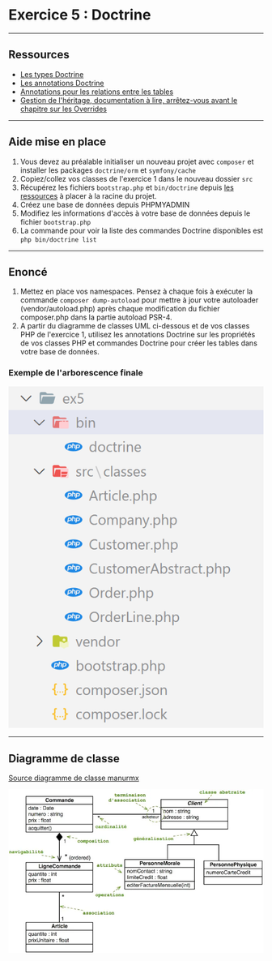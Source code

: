 # Exercice 5 : Doctrine

---

## Ressources

- [Les types Doctrine](https://www.doctrine-project.org/projects/doctrine-dbal/en/4.0/reference/types.html)
- [Les annotations Doctrine](https://www.doctrine-project.org/projects/doctrine-orm/en/2.7/reference/annotations-reference.html)
- [Annotations pour les relations entre les tables](https://www.doctrine-project.org/projects/doctrine-orm/en/3.1/reference/association-mapping.html)
- [Gestion de l'héritage, documentation à lire, arrêtez-vous avant le chapitre sur les Overrides](https://www.doctrine-project.org/projects/doctrine-orm/en/3.1/reference/inheritance-mapping.html)

---

## Aide mise en place

1. Vous devez au préalable initialiser un nouveau projet avec `composer` et installer les packages `doctrine/orm` et `symfony/cache`
2. Copiez/collez vos classes de l'exercice 1 dans le nouveau dossier `src`
3. Récupérez les fichiers `bootstrap.php` et `bin/doctrine` depuis [les ressources](./ressources/doctrine-config/) à placer à la racine du projet.
4. Créez une base de données depuis PHPMYADMIN
5. Modifiez les informations d'accès à votre base de données depuis le fichier `bootstrap.php`
6. La commande pour voir la liste des commandes Doctrine disponibles est `php bin/doctrine list`

---

## Enoncé

1. Mettez en place vos namespaces.
Pensez à chaque fois à exécuter la commande `composer dump-autoload` pour mettre à jour votre autoloader (vendor/autoload.php) après chaque modification du fichier composer.php dans la partie autoload PSR-4.
2. A partir du diagramme de classes UML ci-dessous et de vos classes PHP de l'exercice 1, utilisez les annotations Doctrine sur les propriétés de vos classes PHP et commandes Doctrine pour créer les tables dans votre base de données.

### Exemple de l'arborescence finale

![arbre](./img/arborescence_ex5.PNG)

---

## Diagramme de classe

[Source diagramme de classe manurmx](https://medium.com/@manurnx/le-diagramme-de-classes-2447602613f2)

![eshop](./img/diag_class_product.webp)


